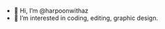 - 👋 Hi, I’m @harpoonwithaz
- 👀 I’m interested in coding, editing, graphic design.

<!---
harpoonwithaz/harpoonwithaz is a ✨ special ✨ repository because its `README.md` (this file) appears on your GitHub profile.
You can click the Preview link to take a look at your changes.
--->
